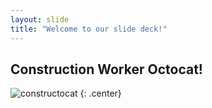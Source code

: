 ```yaml
---
layout: slide
title: "Welcome to our slide deck!"
---
```


## Construction Worker Octocat!

![constructocat](https://octodex.github.com/images/constructocat2.jpg)
{: .center}
